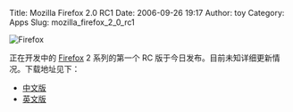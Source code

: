 Title: Mozilla Firefox 2.0 RC1
Date: 2006-09-26 19:17
Author: toy
Category: Apps
Slug: mozilla_firefox_2_0_rc1

![Firefox](http://i.linuxtoy.org/i/firefox.png)

正在开发中的 [Firefox](http://www.mozilla.com/firefox/) 2 系列的第一个
RC 版于今日发布。目前未知详细更新情况。下载地址见下：

-   [中文版](http://releases.mozilla.org/pub/mozilla.org/firefox/releases/2.0rc1/linux-i686/zh-CN/firefox-2.0rc1.tar.gz)
-   [英文版](http://releases.mozilla.org/pub/mozilla.org/firefox/releases/2.0rc1/linux-i686/en-US/firefox-2.0rc1.tar.gz)

